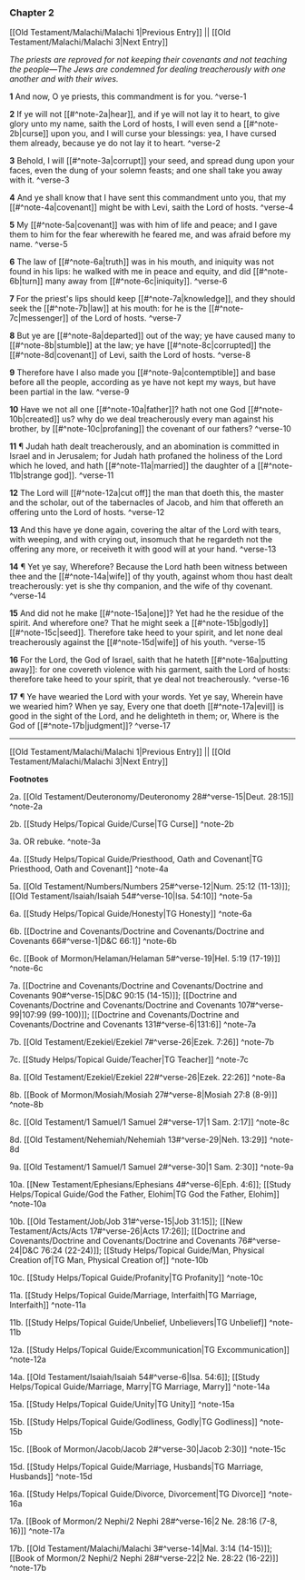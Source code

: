### Chapter 2

[[Old Testament/Malachi/Malachi 1|Previous Entry]]  ||  [[Old Testament/Malachi/Malachi 3|Next Entry]]

*The priests are reproved for not keeping their covenants and not teaching the people—The Jews are condemned for dealing treacherously with one another and with their wives.*

**1**  And now, O ye priests, this commandment is for you. ^verse-1

**2**  If ye will not [[#^note-2a|hear]], and if ye will not lay it to heart, to give glory unto my name, saith the Lord of hosts, I will even send a [[#^note-2b|curse]] upon you, and I will curse your blessings: yea, I have cursed them already, because ye do not lay it to heart. ^verse-2

**3**  Behold, I will [[#^note-3a|corrupt]] your seed, and spread dung upon your faces, even the dung of your solemn feasts; and one shall take you away with it. ^verse-3

**4**  And ye shall know that I have sent this commandment unto you, that my [[#^note-4a|covenant]] might be with Levi, saith the Lord of hosts. ^verse-4

**5**  My [[#^note-5a|covenant]] was with him of life and peace; and I gave them to him for the fear wherewith he feared me, and was afraid before my name. ^verse-5

**6**  The law of [[#^note-6a|truth]] was in his mouth, and iniquity was not found in his lips: he walked with me in peace and equity, and did [[#^note-6b|turn]] many away from [[#^note-6c|iniquity]]. ^verse-6

**7**  For the priest's lips should keep [[#^note-7a|knowledge]], and they should seek the [[#^note-7b|law]] at his mouth: for he is the [[#^note-7c|messenger]] of the Lord of hosts. ^verse-7

**8**  But ye are [[#^note-8a|departed]] out of the way; ye have caused many to [[#^note-8b|stumble]] at the law; ye have [[#^note-8c|corrupted]] the [[#^note-8d|covenant]] of Levi, saith the Lord of hosts. ^verse-8

**9**  Therefore have I also made you [[#^note-9a|contemptible]] and base before all the people, according as ye have not kept my ways, but have been partial in the law. ^verse-9

**10**  Have we not all one [[#^note-10a|father]]? hath not one God [[#^note-10b|created]] us? why do we deal treacherously every man against his brother, by [[#^note-10c|profaning]] the covenant of our fathers? ^verse-10

**11**  ¶ Judah hath dealt treacherously, and an abomination is committed in Israel and in Jerusalem; for Judah hath profaned the holiness of the Lord which he loved, and hath [[#^note-11a|married]] the daughter of a [[#^note-11b|strange god]]. ^verse-11

**12**  The Lord will [[#^note-12a|cut off]] the man that doeth this, the master and the scholar, out of the tabernacles of Jacob, and him that offereth an offering unto the Lord of hosts. ^verse-12

**13**  And this have ye done again, covering the altar of the Lord with tears, with weeping, and with crying out, insomuch that he regardeth not the offering any more, or receiveth it with good will at your hand. ^verse-13

**14**  ¶ Yet ye say, Wherefore? Because the Lord hath been witness between thee and the [[#^note-14a|wife]] of thy youth, against whom thou hast dealt treacherously: yet is she thy companion, and the wife of thy covenant. ^verse-14

**15**  And did not he make [[#^note-15a|one]]? Yet had he the residue of the spirit. And wherefore one? That he might seek a [[#^note-15b|godly]] [[#^note-15c|seed]]. Therefore take heed to your spirit, and let none deal treacherously against the [[#^note-15d|wife]] of his youth. ^verse-15

**16**  For the Lord, the God of Israel, saith that he hateth [[#^note-16a|putting away]]: for one covereth violence with his garment, saith the Lord of hosts: therefore take heed to your spirit, that ye deal not treacherously. ^verse-16

**17**  ¶ Ye have wearied the Lord with your words. Yet ye say, Wherein have we wearied him? When ye say, Every one that doeth [[#^note-17a|evil]] is good in the sight of the Lord, and he delighteth in them; or, Where is the God of [[#^note-17b|judgment]]? ^verse-17


---
[[Old Testament/Malachi/Malachi 1|Previous Entry]]  ||  [[Old Testament/Malachi/Malachi 3|Next Entry]]


**Footnotes**


2a. [[Old Testament/Deuteronomy/Deuteronomy 28#^verse-15|Deut. 28:15]] ^note-2a

2b. [[Study Helps/Topical Guide/Curse|TG Curse]] ^note-2b

3a. OR rebuke. ^note-3a

4a. [[Study Helps/Topical Guide/Priesthood, Oath and Covenant|TG Priesthood, Oath and Covenant]] ^note-4a

5a. [[Old Testament/Numbers/Numbers 25#^verse-12|Num. 25:12 (11-13)]]; [[Old Testament/Isaiah/Isaiah 54#^verse-10|Isa. 54:10]] ^note-5a

6a. [[Study Helps/Topical Guide/Honesty|TG Honesty]] ^note-6a

6b. [[Doctrine and Covenants/Doctrine and Covenants/Doctrine and Covenants 66#^verse-1|D&C 66:1]] ^note-6b

6c. [[Book of Mormon/Helaman/Helaman 5#^verse-19|Hel. 5:19 (17-19)]] ^note-6c

7a. [[Doctrine and Covenants/Doctrine and Covenants/Doctrine and Covenants 90#^verse-15|D&C 90:15 (14-15)]]; [[Doctrine and Covenants/Doctrine and Covenants/Doctrine and Covenants 107#^verse-99|107:99 (99-100)]]; [[Doctrine and Covenants/Doctrine and Covenants/Doctrine and Covenants 131#^verse-6|131:6]] ^note-7a

7b. [[Old Testament/Ezekiel/Ezekiel 7#^verse-26|Ezek. 7:26]] ^note-7b

7c. [[Study Helps/Topical Guide/Teacher|TG Teacher]] ^note-7c

8a. [[Old Testament/Ezekiel/Ezekiel 22#^verse-26|Ezek. 22:26]] ^note-8a

8b. [[Book of Mormon/Mosiah/Mosiah 27#^verse-8|Mosiah 27:8 (8-9)]] ^note-8b

8c. [[Old Testament/1 Samuel/1 Samuel 2#^verse-17|1 Sam. 2:17]] ^note-8c

8d. [[Old Testament/Nehemiah/Nehemiah 13#^verse-29|Neh. 13:29]] ^note-8d

9a. [[Old Testament/1 Samuel/1 Samuel 2#^verse-30|1 Sam. 2:30]] ^note-9a

10a. [[New Testament/Ephesians/Ephesians 4#^verse-6|Eph. 4:6]]; [[Study Helps/Topical Guide/God the Father, Elohim|TG God the Father, Elohim]] ^note-10a

10b. [[Old Testament/Job/Job 31#^verse-15|Job 31:15]]; [[New Testament/Acts/Acts 17#^verse-26|Acts 17:26]]; [[Doctrine and Covenants/Doctrine and Covenants/Doctrine and Covenants 76#^verse-24|D&C 76:24 (22-24)]]; [[Study Helps/Topical Guide/Man, Physical Creation of|TG Man, Physical Creation of]] ^note-10b

10c. [[Study Helps/Topical Guide/Profanity|TG Profanity]] ^note-10c

11a. [[Study Helps/Topical Guide/Marriage, Interfaith|TG Marriage, Interfaith]] ^note-11a

11b. [[Study Helps/Topical Guide/Unbelief, Unbelievers|TG Unbelief]] ^note-11b

12a. [[Study Helps/Topical Guide/Excommunication|TG Excommunication]] ^note-12a

14a. [[Old Testament/Isaiah/Isaiah 54#^verse-6|Isa. 54:6]]; [[Study Helps/Topical Guide/Marriage, Marry|TG Marriage, Marry]] ^note-14a

15a. [[Study Helps/Topical Guide/Unity|TG Unity]] ^note-15a

15b. [[Study Helps/Topical Guide/Godliness, Godly|TG Godliness]] ^note-15b

15c. [[Book of Mormon/Jacob/Jacob 2#^verse-30|Jacob 2:30]] ^note-15c

15d. [[Study Helps/Topical Guide/Marriage, Husbands|TG Marriage, Husbands]] ^note-15d

16a. [[Study Helps/Topical Guide/Divorce, Divorcement|TG Divorce]] ^note-16a

17a. [[Book of Mormon/2 Nephi/2 Nephi 28#^verse-16|2 Ne. 28:16 (7-8, 16)]] ^note-17a

17b. [[Old Testament/Malachi/Malachi 3#^verse-14|Mal. 3:14 (14-15)]]; [[Book of Mormon/2 Nephi/2 Nephi 28#^verse-22|2 Ne. 28:22 (16-22)]] ^note-17b